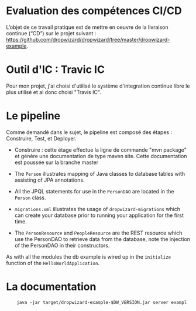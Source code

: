 # Evaluation des compétences CI/CD

L’objet de ce travail pratique est de mettre en oeuvre de la livraison continue (“CD”) sur le projet suivant : 
https://github.com/dropwizard/dropwizard/tree/master/dropwizard-example.

# Outil d'IC : Travic IC

Pour mon projet, j'ai choisi d'utilisé le système d'integration continue libre le plus utilisé et ai donc choisi "Travis IC". 

# Le pipeline

Comme demandé dans le sujet, le pipeline est composé des étapes : Construire, Test, et Deployer.

* Construire : cette étage effectue la ligne de commande "mvn package" et génère une documentation de type maven site. Cette documentation est poussée sur la branche master

* The `Person` illustrates mapping of Java classes to database tables with assisting of JPA annotations.

* All the JPQL statements for use in the `PersonDAO` are located in the `Person` class.

* `migrations.xml` illustrates the usage of `dropwizard-migrations` which can create your database prior to running
your application for the first time.

* The `PersonResource` and `PeopleResource` are the REST resource which use the PersonDAO to retrieve data from the database, note the injection
of the PersonDAO in their constructors.

As with all the modules the db example is wired up in the `initialize` function of the `HelloWorldApplication`.

# La documentation 




        java -jar target/dropwizard-example-$DW_VERSION.jar server exampl
